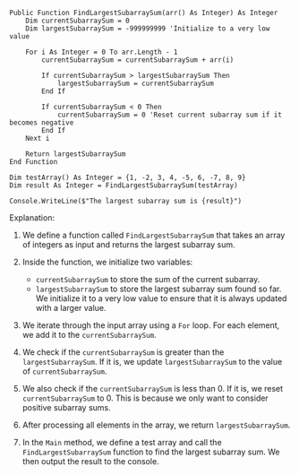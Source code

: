 ```visual basic
Public Function FindLargestSubarraySum(arr() As Integer) As Integer
    Dim currentSubarraySum = 0
    Dim largestSubarraySum = -999999999 'Initialize to a very low value

    For i As Integer = 0 To arr.Length - 1
        currentSubarraySum = currentSubarraySum + arr(i)

        If currentSubarraySum > largestSubarraySum Then
            largestSubarraySum = currentSubarraySum
        End If

        If currentSubarraySum < 0 Then
            currentSubarraySum = 0 'Reset current subarray sum if it becomes negative
        End If
    Next i

    Return largestSubarraySum
End Function

Dim testArray() As Integer = {1, -2, 3, 4, -5, 6, -7, 8, 9}
Dim result As Integer = FindLargestSubarraySum(testArray)

Console.WriteLine($"The largest subarray sum is {result}")
```

Explanation:

1. We define a function called `FindLargestSubarraySum` that takes an array of integers as input and returns the largest subarray sum.

2. Inside the function, we initialize two variables:
   - `currentSubarraySum` to store the sum of the current subarray.
   - `largestSubarraySum` to store the largest subarray sum found so far. We initialize it to a very low value to ensure that it is always updated with a larger value.

3. We iterate through the input array using a `For` loop. For each element, we add it to the `currentSubarraySum`.

4. We check if the `currentSubarraySum` is greater than the `largestSubarraySum`. If it is, we update `largestSubarraySum` to the value of `currentSubarraySum`.

5. We also check if the `currentSubarraySum` is less than 0. If it is, we reset `currentSubarraySum` to 0. This is because we only want to consider positive subarray sums.

6. After processing all elements in the array, we return `largestSubarraySum`.

7. In the `Main` method, we define a test array and call the `FindLargestSubarraySum` function to find the largest subarray sum. We then output the result to the console.